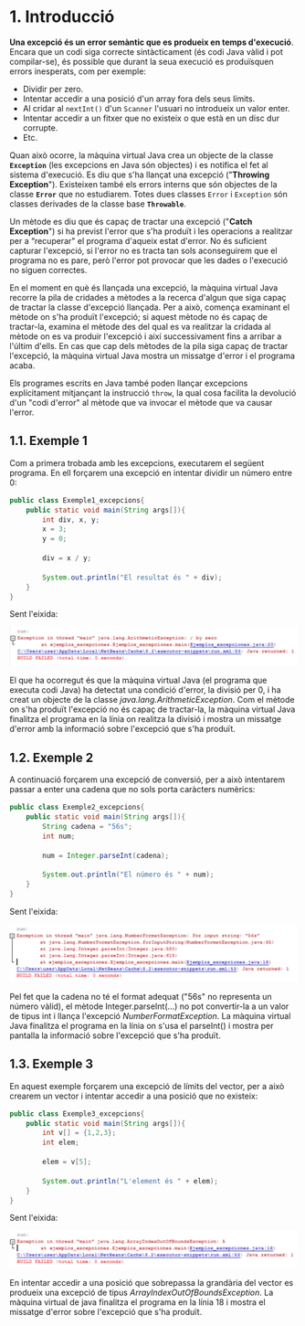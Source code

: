 # 1. Introducció

**Una excepció és un error semàntic que es produeix en temps d'execució**. Encara que un codi siga correcte sintàcticament (és codi Java vàlid i pot compilar-se), és possible que durant la seua execució es produïsquen errors inesperats, com per exemple:

- Dividir per zero.
- Intentar accedir a una posició d'un array fora dels seus límits.
- Al cridar al `nextInt()` d'un `Scanner` l'usuari no introdueix un valor enter.
- Intentar accedir a un fitxer que no existeix o que està en un disc dur corrupte.
- Etc.

Quan això ocorre, la màquina virtual Java crea un objecte de la classe **`Exception`** (les excepcions en Java són objectes) i es notifica el fet al sistema d'execució. Es diu que s'ha llançat una excepció ("**Throwing Exception**"). Existeixen també els errors interns que són objectes de la classe **`Error`** que no estudiarem. Totes dues classes `Error` i `Exception` són classes derivades de la classe base **`Throwable`**.

Un mètode es diu que és capaç de tractar una excepció ("**Catch Exception**") si ha previst l'error que s'ha produït i les operacions a realitzar per a “recuperar" el programa d'aqueix estat d'error. No és suficient capturar l'excepció, si l'error no es tracta tan sols aconseguirem que el programa no es pare, però l'error pot provocar que les dades o l'execució no siguen correctes.

En el moment en què és llançada una excepció, la màquina virtual Java recorre la pila de cridades a mètodes a la recerca d'algun que siga capaç de tractar la classe d'excepció llançada. Per a això, comença examinant el mètode on s'ha produït l'excepció; si aquest mètode no és capaç de tractar-la, examina el mètode des del qual es va realitzar la cridada al mètode on es va produir l'excepció i així successivament fins a arribar a l'últim d'ells. En cas que cap dels mètodes de la pila siga capaç de tractar l'excepció, la màquina virtual Java mostra un missatge d'error i el programa acaba.

Els programes escrits en Java també poden llançar excepcions explícitament mitjançant la instrucció `throw`, la qual cosa facilita la devolució d'un "codi d'error" al mètode que va invocar el mètode que va causar l'error.

## 1.1. Exemple 1

Com a primera trobada amb les excepcions, executarem el següent programa. En ell forçarem una excepció en intentar dividir un número entre 0:

```java
public class Exemple1_excepcions{
    public static void main(String args[]){
        int div, x, y;
        x = 3;
        y = 0;

        div = x / y;

        System.out.println("El resultat és " + div);
    }
}
```
Sent l'eixida:

![Eixida exemple 1](uf9/Eixida_exemple1.jpg)

El que ha ocorregut és que la màquina virtual Java (el programa que executa codi Java) ha detectat una condició d'error, la divisió per 0, i ha creat un objecte de la classe <i>java.lang.ArithmeticException</i>. Com el mètode on s'ha produït l'excepció no és capaç de tractar-la, la màquina virtual Java finalitza el programa en la línia on realitza la divisió i mostra un missatge d'error amb la informació sobre l'excepció que s'ha produït.

## 1.2. Exemple 2

A continuació forçarem una excepció de conversió, per a això intentarem passar a enter una cadena que no sols porta caràcters numèrics:

```java
public class Exemple2_excepcions{
    public static void main(String args[]){
        String cadena = "56s";
        int num;

        num = Integer.parseInt(cadena);

        System.out.println("El número és " + num);
    }
}
```

Sent l'eixida:

![Eixida exemple 2](uf9/Eixida_exemple2.jpg)

Pel fet que la cadena no té el format adequat ("56s" no representa un número vàlid), el mètode Integer.parseInt(…) no pot convertir-la a un valor de tipus int i llança l'excepció <i>NumberFormatException</i>. La màquina virtual Java finalitza el programa en la línia on s'usa el parseInt() i mostra per pantalla la informació sobre l'excepció que s'ha produït.

## 1.3. Exemple 3

En aquest exemple forçarem una excepció de límits del vector, per a això crearem un vector i
intentar accedir a una posició que no existeix:

```java
public class Exemple3_excepcions{
    public static void main(String args[]){
        int v[] = {1,2,3};
        int elem;

        elem = v[5];

        System.out.println("L'element és " + elem);
    }
}
```

Sent l'eixida:

![Eixida exemple 3](uf9/Eixida_exemple3.jpg)

En intentar accedir a una posició que sobrepassa la grandària del vector es produeix una excepció de tipus <i>ArrayIndexOutOfBoundsException</i>. La màquina virtual de java finalitza el programa en la línia 18 i mostra el missatge d'error sobre l'excepció que s'ha produït.
